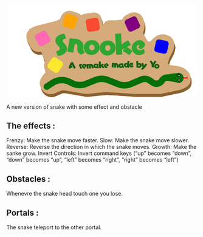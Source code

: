 ![alt text](Snooke.png)

A new version of snake with some effect and obstacle 

## The effects : 

Frenzy: Make the snake move faster.
Slow: Make the snake move slower.
Reverse: Reverse the direction in which the snake moves.
Growth: Make the sanke grow. 
Invert Controls: Invert command keys (“up” becomes “down”, “down” becomes “up”, “left” becomes “right”, “right” becomes “left”)

## Obstacles : 

Whenevre the snake head touch one you lose.

## Portals : 

The snake teleport to the other portal.
